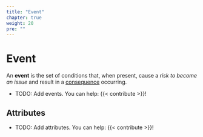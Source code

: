 ```yaml
---
title: "Event"
chapter: true
weight: 20
pre: ""
---
```


# Event

An **event** is the set of conditions that, when present, cause a _risk to become an issue_ and result in a [consequence](/consequence/) occurring.

- TODO: Add events. You can help: {{< contribute >}}!

## Attributes

- TODO: Add attributes. You can help: {{< contribute >}}!
